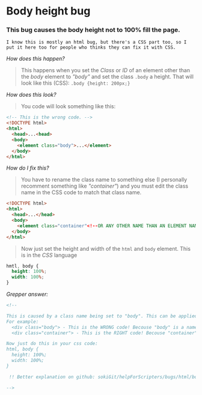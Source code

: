 # Body height bug

### This bug causes the body height not to 100% fill the page.

`I know this is mostly an html bug, but there's a CSS part too, so I put it here too for people who thinks they can fix it with CSS.`

*How does this happen?*
> This happens when you set the *Class* or *ID* of an element other than the *body* element to *"body"* and set the class `.body` a height. That will look like this (CSS): `.body {height: 200px;}`

*How does this look?*
> You code will look something like this:
```html
<!-- This is the wrong code. -->
<!DOCTYPE html>
<html>
  <head>...<head>
  <body>
    <element class="body">...</element>
  </body>
</html>
```

*How do I fix this?*
> You have to rename the class name to something else (I personally recomment something like *"container"*) and you must edit the class name in the CSS code to match that class name.
```html
<!DOCTYPE html>
<html>
  <head>...</head>
  <body>
    <element class="container"<!--OR ANY OTHER NAME THAN AN ELEMENT NAME--> >...</element>
  </body>
</html>
```
> Now just set the height and width of the `html` and `body` element. This is in the *CSS* language
```css
hmtl, body {
  height: 100%;
  width: 100%;
}
```

*Grepper answer:*
```html
<!--

This is caused by a class name being set to "body". This can be applied to any other element!
For example:
  <div class="body"> - This is the WRONG code! Becouse "body" is a name of an element.
  <div class="container"> - This is the RIGHT code! Becouse "container" is not a name of an element.

Now just do this in your css code:
html, body {
  height: 100%;
  width: 100%;
}

 !! Better explanation on github: sokiGit/helpForScripters/bugs/html/body-height.md

-->
```
